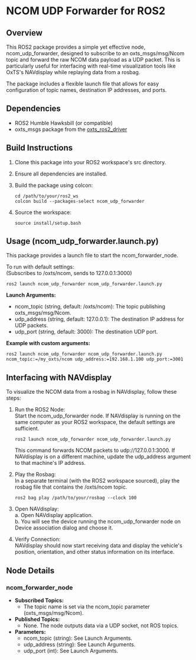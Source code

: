 # **NCOM UDP Forwarder for ROS2**

## **Overview**

This ROS2 package provides a simple yet effective node, ncom_udp_forwarder, designed to subscribe to an oxts_msgs/msg/Ncom topic and forward the raw NCOM data payload as a UDP packet. This is particularly useful for interfacing with real-time visualization tools like OxTS's NAVdisplay while replaying data from a rosbag.

The package includes a flexible launch file that allows for easy configuration of topic names, destination IP addresses, and ports.

## **Dependencies**

* ROS2 Humble Hawksbill (or compatible)  
* oxts_msgs package from the [oxts_ros2_driver](https://github.com/OxfordTechnicalSolutions/oxts_ros2_driver)

## **Build Instructions**

1. Clone this package into your ROS2 workspace's src directory.  
2. Ensure all dependencies are installed.  
3. Build the package using colcon:  
    ```shell
    cd /path/to/your/ros2_ws  
    colcon build --packages-select ncom_udp_forwarder
    ```

4. Source the workspace:  
    ```shell
    source install/setup.bash
    ```

## **Usage (ncom_udp_forwarder.launch.py)**

This package provides a launch file to start the ncom_forwarder_node.

To run with default settings:  
(Subscribes to /oxts/ncom, sends to 127.0.0.1:3000)  
  ```shell
  ros2 launch ncom_udp_forwarder ncom_udp_forwarder.launch.py
  ```

**Launch Arguments:**

* ncom_topic (string, default: /oxts/ncom): The topic publishing oxts_msgs/msg/Ncom.  
* udp_address (string, default: 127.0.0.1): The destination IP address for UDP packets.  
* udp_port (string, default: 3000): The destination UDP port.

**Example with custom arguments:**

  ```shell
  ros2 launch ncom_udp_forwarder ncom_udp_forwarder.launch.py ncom_topic:=/my_oxts/ncom udp_address:=192.168.1.100 udp_port:=3001
  ```

## **Interfacing with NAVdisplay**

To visualize the NCOM data from a rosbag in NAVdisplay, follow these steps:

1. Run the ROS2 Node:  
   Start the ncom_udp_forwarder node. If NAVdisplay is running on the same computer as your ROS2 workspace, the default settings are sufficient.  
    ```shell
   ros2 launch ncom_udp_forwarder ncom_udp_forwarder.launch.py
    ```

   This command forwards NCOM packets to udp://127.0.0.1:3000. If NAVdisplay is on a different machine, update the udp_address argument to that machine's IP address.  

2. Play the Rosbag:  
   In a separate terminal (with the ROS2 workspace sourced), play the rosbag file that contains the /oxts/ncom topic.  
    ```shell
   ros2 bag play /path/to/your/rosbag --clock 100
    ```
3. Open NAVdisplay:  
   a. Open NAVdisplay application.  
   b. You will see the device running the ncom_udp_forwarder node on Device association dialog and choose it.  

4. Verify Connection:  
   NAVdisplay should now start receiving data and display the vehicle's position, orientation, and other status information on its interface.

## **Node Details**

### **ncom_forwarder_node**

* **Subscribed Topics:**  
  * The topic name is set via the ncom_topic parameter (oxts_msgs/msg/Ncom).  
* **Published Topics:**  
  * None. The node outputs data via a UDP socket, not ROS topics.  
* **Parameters:**  
  * ncom_topic (string): See Launch Arguments.  
  * udp_address (string): See Launch Arguments.  
  * udp_port (int): See Launch Arguments.